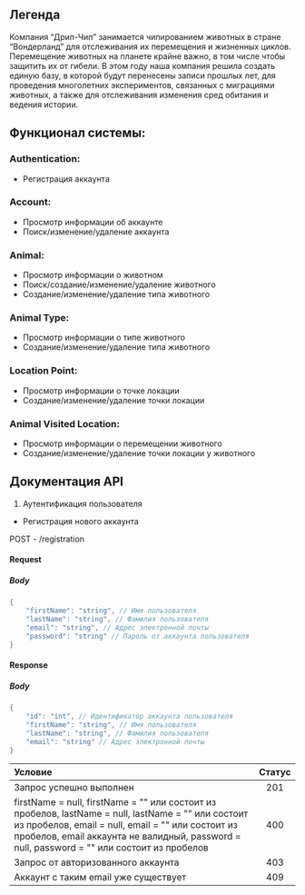 ## Легенда
Компания “Дрип-Чип” занимается чипированием животных в стране “Вондерланд” для отслеживания их перемещения и жизненных циклов. Перемещение животных на планете крайне важно, в том числе чтобы защитить их от гибели.
В этом году наша компания решила создать единую базу, в которой будут перенесены записи прошлых лет, для проведения многолетних экспериментов, связанных с миграциями животных, а также для отслеживания изменения сред обитания и ведения истории.

## Функционал системы:
### Authentication:
* Регистрация аккаунта
### Account:
* Просмотр информации об аккаунте
* Поиск/изменение/удаление аккаунта
### Animal:
* Просмотр информации о животном
* Поиск/создание/изменение/удаление животного
* Создание/изменение/удаление типа животного
### Animal Type:
* Просмотр информации о типе животного
* Создание/изменение/удаление типа животного
### Location Point:
* Просмотр информации о точке локации
* Создание/изменение/удаление точки локации
### Animal Visited Location:
* Просмотр информации о перемещении животного
* Создание/изменение/удаление точки локации у животного

## Документация API

1. Аутентификация пользователя
   
* Регистрация нового аккаунта

POST - /registration

#### Request
##### Body 
```csharp
{ 
    "firstName": "string", // Имя пользователя
    "lastName": "string", // Фамилия пользователя
    "email": "string", // Адрес электронной почты
    "password": "string" // Пароль от аккаунта пользователя
}
```
#### Response
##### Body 
```csharp
{ 
    "id": "int", // Идентификатор аккаунта пользователя
    "firstName": "string", // Имя пользователя 
    "lastName": "string", // Фамилия пользователя 
    "email": "string" // Адрес электронной почты 
}
```
Условие | Статус
:--------|:-------:
Запрос успешно выполнен| 201
firstName = null,  firstName = "" или состоит из пробелов,  lastName = null,  lastName = "" или состоит из пробелов,  email = null,  email = "" или состоит из пробелов,  email аккаунта не валидный,  password = null,  password = "" или состоит из пробелов | 400
Запрос от авторизованного аккаунта |403
Аккаунт с таким email уже существует | 409
